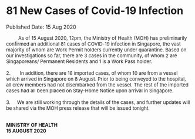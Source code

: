 <html>
    <meta http-equiv="Content-Type" content="text/html; charset=utf-8"/>
    <meta charset="utf-8"/>
    <title>81 New Cases of Covid-19 Infection</title>
    <body><h1>81 New Cases of Covid-19 Infection</h1>
    <p>Published Date: 15 Aug 2020</p> <p align="center" style="text-align: left;"><span style="font-size: 13px;"><span style="text-align: left; font-size: 13px;">&nbsp; &nbsp; &nbsp; &nbsp; &nbsp;As of 15 August 2020, 12pm, the Ministry of Health (MOH) has preliminarily confirmed an additional 81 cases of COVID-19 infection in Singapore, the vast majority of whom are Work Permit holders currently under quarantine. Based on our investigations so far, there are 3 cases in the community, of whom 2 are Singaporeans/ Permanent Residents and 1 is a Work Pass holder.&nbsp;<br><br>2.&nbsp; &nbsp; &nbsp; &nbsp;</span>In addition, there are 16 imported cases, of whom 10 are from a vessel which arrived in Singapore on 8 August. Prior to being conveyed to the hospital, all crew members had not disembarked from the vessel. The rest of the imported cases had all been placed on Stay-Home Notice upon arrival in Singapore. <br><br>3.&nbsp; &nbsp; &nbsp;We are still working through the details of the cases, and further updates will be shared via the MOH press release that will be issued tonight.</span></p> <p><span style="font-size: 13px;"><br><strong>MINISTRY OF HEALTH<br></strong><strong>15 AUGUST 2020</strong></span></p><div> <p>&nbsp;</p> </div></body>
</html>